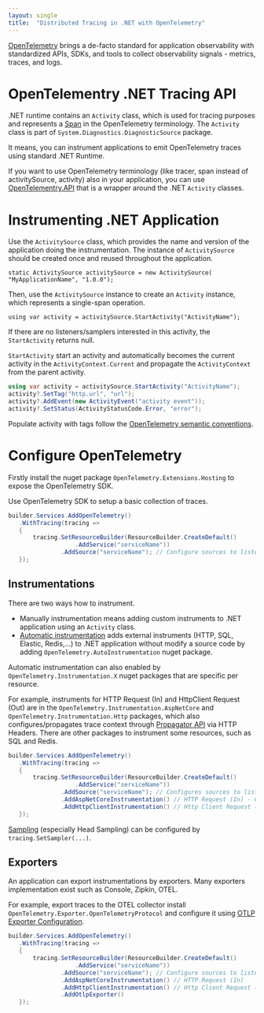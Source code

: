 ```yaml
---
layout: single
title:  "Distributed Tracing in .NET with OpenTelemetry"
---
```


[OpenTelemetry](https://opentelemetry.io/) brings a de-facto standard for application observability with standardized APIs, SDKs, and tools to collect observability signals - metrics, traces, and logs.

# OpenTelementry .NET Tracing API

.NET runtime contains an `Activity` class, which is used for tracing purposes and represents a [Span](https://github.com/open-telemetry/opentelemetry-specification/blob/main/specification/trace/api.md#span) in the OpenTelemetry terminology. The `Activity` class is part of `System.Diagnostics.DiagnosticSource` package. 

It means, you can instrument applications to emit OpenTelemetry traces using standard .NET Runtime.

If you want to use OpenTelemetry terminology (like tracer, span instead of activitySource, activity) also in your application, you can use [OpenTelementry.API](https://www.nuget.org/packages/opentelemetry.api) that is a wrapper around the .NET `Activity` classes. 


# Instrumenting .NET Application

Use the `ActivitySource` class, which provides the name and version of the application doing the instrumentation. The instance of `ActivitySource` should be created once and reused throughout the application.


`static ActivitySource activitySource = new ActivitySource(
    "MyApplicationName",
    "1.0.0");
`

Then, use the `ActivitySource` instance to create an `Activity` instance, which represents a single-span operation.

`using var activity = activitySource.StartActivity("ActivityName");`

If there are no listeners/samplers interested in this activity, the `StartActivity` returns null.

`StartActivity` start an activity and automatically becomes the current activity in the `ActivityContext.Current` and propagate the `ActivityContext` from the parent activity.


 ```csharp
using var activity = activitySource.StartActivity("ActivityName");
activity?.SetTag("http.url", "url");
activity?.AddEvent(new ActivityEvent("activity event"));
activity?.SetStatus(ActivityStatusCode.Error, "error");
 ```

Populate activity with tags follow the [ OpenTelemetry semantic conventions](https://github.com/open-telemetry/semantic-conventions/blob/main/docs/general/trace.md).



# Configure OpenTelemetry

Firstly install the nuget package `OpenTelemetry.Extensions.Hosting` to expose the OpenTelemetry SDK.

Use OpenTelemetry SDK to setup a basic collection of traces.

 ```csharp
builder.Services.AddOpenTelemetry()
    .WithTracing(tracing =>
    {
        tracing.SetResourceBuilder(ResourceBuilder.CreateDefault()
                    .AddService("serviceName"))
                .AddSource("serviceName"); // Configure sources to listen
    });
 ```
## Instrumentations
There are two ways how to instrument. 
* Manually instrumentation means adding custom instruments to .NET application using an `Activity` class. 
* [Automatic instrumentation](https://opentelemetry.io/docs/zero-code/net/instrumentations/) adds external instruments (HTTP, SQL, Elastic, Redis,...) to .NET application without modify a source code by adding `OpenTelemetry.AutoInstrumentation` nuget package.

Automatic instrumentation can also enabled by `OpenTelemetry.Instrumentation.X` nuget packages that are specific per resource.

For example, instruments for HTTP Request (In) and HttpClient Request (Out) are in the `OpenTelemetry.Instrumentation.AspNetCore` and `OpenTelemetry.Instrumentation.Http` packages, which also configures/propagates trace context through [Propagator API](https://opentelemetry.io/docs/specs/otel/context/api-propagators/) via HTTP Headers.  There are other packages to instrument some resources, such as SQL and Redis.

 ```csharp
builder.Services.AddOpenTelemetry()
    .WithTracing(tracing =>
    {
        tracing.SetResourceBuilder(ResourceBuilder.CreateDefault()
                    .AddService("serviceName"))
                .AddSource("serviceName"); // Configures sources to listen (instrument)
                .AddAspNetCoreInstrumentation() // HTTP Request (In) - Configures tracing context from headers
                .AddHttpClientInstrumentation() // Http Client Request (Out) - Propagates tracing context to headers
    });
 ```

[Sampling](https://opentelemetry.io/docs/concepts/sampling/) (especially  Head Sampling) can be configured by `tracing.SetSampler(...)`.

## Exporters

An application can export instrumentations by exporters. Many exporters implementation exist such as Console, Zipkin, OTEL.

For example, export traces to the OTEL collector install `OpenTelemetry.Exporter.OpenTelemetryProtocol` and configure it using [OTLP Exporter Configuration](https://opentelemetry.io/docs/languages/sdk-configuration/otlp-exporter/).

 ```csharp
builder.Services.AddOpenTelemetry()
    .WithTracing(tracing =>
    {
        tracing.SetResourceBuilder(ResourceBuilder.CreateDefault()
                    .AddService("serviceName"))
                .AddSource("serviceName"); // Configure sources to listen (instrument)
                .AddAspNetCoreInstrumentation() // HTTP Request (In)
                .AddHttpClientInstrumentation() // Http Client Request (Out)
                .AddOtlpExporter()
    });
 ```
